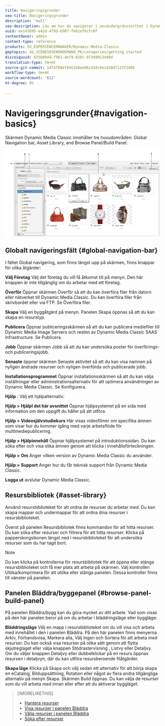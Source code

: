 ```yaml
---
title: Navigeringsgrunder
seo-title: Navigeringsgrunder
description: 'null'
seo-description: Läs om hur du navigerar i användargränssnittet i Dynamic Media Classic.
uuid: ee143695-e42d-479d-b907-fe61ef6cfc0f
contentOwner: admin
content-type: reference
products: SG_EXPERIENCEMANAGER/Dynamic-Media-Classic
geptopics: SG_SCENESEVENONDEMAND_PK/categories/getting_started
discoiquuid: 825b8949-f961-4ef9-828c-07349013d40d
translation-type: tm+mt
source-git-commit: 1df4f88ef856160ee06c43dc6ec430df122f2408
workflow-type: tm+mt
source-wordcount: '612'
ht-degree: 0%

---
```



# Navigeringsgrunder{#navigation-basics}

Skärmen Dynamic Media Classic innehåller tre huvudområden: Global Navigation bar, Asset Library, and Browse Panel/Build Panel.

![Navigeringsgrunder](/help/assets/gs_navigation_basics_popup_popup.png)

## Globalt navigeringsfält {#global-navigation-bar}

I fältet Global navigering, som finns längst upp på skärmen, finns knappar för olika åtgärder:

**Välj Företag** Välj det företag du vill få åtkomst till på menyn. Den här knappen är inte tillgänglig om du arbetar med ett företag.

**Överför** Öppnar skärmen Överför så att du kan överföra filer från datorn eller nätverket till Dynamic Media Classic. Du kan överföra filer från skrivbordet eller via FTP. Se Överföra filer.

**Skapa** Välj en byggåtgärd på menyn. Panelen Skapa öppnas så att du kan skapa en resurstyp.

**Publicera** Öppnar publiceringsskärmen så att du kan publicera mediefiler till Dynamic Media Image Servers och resten av Dynamic Media Classic SAAS Infrastructure. Se Publicera.

**Jobb** Öppnar skärmen Jobb så att du kan undersöka poster för överförings- och publiceringsjobb.

**Senaste** öppnar skärmen Senaste aktivitet så att du kan visa namnen på nyligen ändrade resurser och nyligen överförda och publicerade jobb.

**Installationsprogrammet** Öppnar installationsskärmen så att du kan välja inställningar eller administrationsalternativ för att optimera användningen av Dynamic Media Classic. Se Konfigurera.

**Hjälp** : Välj ett hjälpalternativ:

**Hjälp > HjälpI det här avsnittet** Öppnar hjälpsystemet på en sida med information om den uppgift du håller på att utföra.

**Hjälp > Videosjälvstudiekurs** Här visas videofilmer om specifika ämnen som visar hur du kommer igång med varje arbetsflöde för multimediepublicering.

**Hjälp > Hjälpinnehåll** Öppnar hjälpsystemet på introduktionssidan. Du kan söka efter och visa olika ämnen genom att klicka i innehållsförteckningen.

**Hjälp > Om** Anger vilken version av Dynamic Media Classic du använder.

**Hjälp > Support** Anger hur du får teknisk support från Dynamic Media Classic.

**Logga ut** avslutar Dynamic Media Classic.

## Resursbibliotek {#asset-library}

Använd resursbiblioteket för att ordna de resurser du arbetar med. Du kan skapa mappar och undermappar för att ordna dina resurser i resursbiblioteket.

Överst på panelen Resursbibliotek finns kommandon för att hitta resurser. Du kan söka efter resurser och filtrera för att hitta resurser. Klicka på papperskorgsikonen längst ned i resursbiblioteket för att undersöka resurser som du har tagit bort.

>[!NOTE]
>
>Du kan klicka på kontrollerna för resursbibliotek för att öppna eller stänga resursbiblioteket och få mer plats att arbeta på skärmen. Välj kontrollen Utöka/komprimera för att utöka eller stänga panelen. Dessa kontroller finns till vänster på panelen.

## Panelen Bläddra/byggepanel {#browse-panel-build-panel}

På panelen Bläddra/bygg kan du göra mycket av ditt arbete. Vad som visas på den här panelen beror på om du arbetar i bläddringsläge eller byggläge:

**Bläddringsläge** Välj en mapp i resursbiblioteket om du vill visa och arbeta med innehållet i den i panelen Bläddra. På den här panelen finns menyerna Arkiv, Förhandsvisa, Markera alla, Välj ingen och Sortera för att arbeta med resurser. Du kan också visa resurser på olika sätt genom att flytta skjutreglaget eller välja knappen Stödrastervisning , Listvy eller Detaljvy. Om du väljer knappen Detaljvy eller dubbelklickar på en resurs öppnas resursen i detaljvyn, där du kan utföra resursberoende filåtgärder.

**Skapa läge** Klicka på Skapa och välj sedan ett alternativ för att börja skapa en eCatalog, Bilduppsättning, Rotation eller något av flera andra tillgängliga alternativ på menyn Skapa. Skärmen Build öppnas. Du kan välja de resurser som du vill arbeta med innan eller efter att du aktiverar byggläget.

>[!MORELIKETHIS]
>
>* [Hantera resurser](about-managing-assets.md)
>* [Visa resurser i panelen Bläddra](viewing-assets-browse-panel.md#viewing_assets_in_the_browse_panel)
>* [Välja resurser i panelen Bläddra](selecting-assets-browse-panel.md#selecting_assets_in_the_browse_panel)
>* [Söka efter resurser](searching-assets.md#searching_assets)

